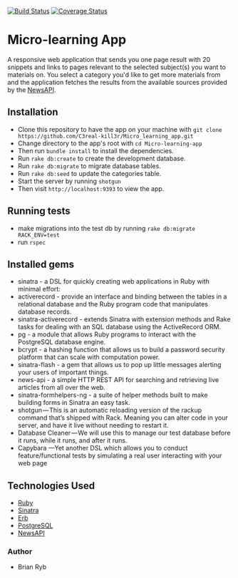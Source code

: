 [![Build Status](https://travis-ci.org/C3real-kill3r/Micro_learning_app.svg?branch=develop)](https://travis-ci.org/C3real-kill3r/Micro_learning_app)
[![Coverage Status](https://coveralls.io/repos/github/C3real-kill3r/Micro_learning_app/badge.svg?branch=develop)](https://coveralls.io/github/C3real-kill3r/Micro_learning_app?branch=develop)

# Micro-learning App
A responsive web application that sends you one page result with 20 snippets and links to pages relevant to the selected subject(s) you want to materials on. You select a category you'd like to get more materials from and the application fetches the results from the available sources provided by the [NewsAPI](https://newsapi.org/).

## Installation
- Clone this repository to have the app on your machine with ```git clone https://github.com/C3real-kill3r/Micro_learning_app.git```
- Change directory to the app's root with ```cd Micro-learning-app```
- Then run ```bundle install```  to install the dependencies.
- Run ```rake db:create``` to create the development database.
- Run ```rake db:migrate``` to migrate database tables.
- Run ```rake db:seed``` to update the categories table.
- Start the server by running ```shotgun```
- Then visit ```http://localhost:9393``` to view the app.

## Running tests
- make migrations into the test db by running ```rake db:migrate RACK_ENV=test```
- run ```rspec```


## Installed gems
- sinatra - a DSL for quickly creating web applications in Ruby with minimal effort:
- activerecord -  provide an interface and binding between the tables in a relational database and the Ruby program code that manipulates database records.
- sinatra-activerecord - extends Sinatra with extension methods and Rake tasks for dealing with an SQL database using the ActiveRecord ORM.
- pg - a module that allows Ruby programs to interact with the PostgreSQL database engine.
- bcrypt - a hashing function that allows us to build a password security platform that can scale with computation power.
- sinatra-flash - a gem that allows us to pop up little messages alerting your users of important things.
- news-api - a simple HTTP REST API for searching and retrieving live articles from all over the web.
- sinatra-formhelpers-ng - a suite of helper methods built to make building forms in Sinatra an easy task.
- shotgun — This is an automatic reloading version of the rackup command that’s shipped with Rack. Meaning you can alter code in your server, and have it live without needing to restart it.
- Database Cleaner — We will use this to manage our test database before it runs, while it runs, and after it runs.
- Capybara —Yet another DSL which allows you to conduct feature/functional tests by simulating a real user interacting with your web page

## Technologies Used
* [Ruby](https://www.ruby-lang.org/en/)
* [Sinatra](http://sinatrarb.com//)
* [Erb](https://en.wikipedia.org/wiki/ERuby)
* [PostgreSQL](https://www.postgresql.org/)
* [NewsAPI](https://newsapi.org/)


### Author
* Brian Ryb
